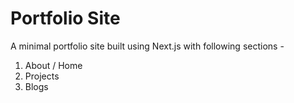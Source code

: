 # Portfolio Site

A minimal portfolio site built using Next.js with following sections -
1. About / Home
2. Projects
3. Blogs